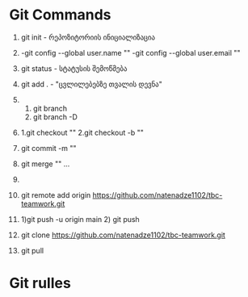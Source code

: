 # Git Commands

1) git init - რეპოზიტორიის ინიციალიზაცია

2) -git config --global user.name ""
   -git config --global user.email ""
   
3) git status - სტატუსის შემოწმება
3) git add . - "ცვლილებებზე თვალის დევნა"
4) 1. git branch
   2. git branch -D
5) 1.git checkout ""
   2.git checkout -b ""
6) git commit -m ""
7) git merge ""
...
8) 
9) git remote add origin https://github.com/natenadze1102/tbc-teamwork.git
10) 1)git push -u origin main
    2) git push

11) git clone https://github.com/natenadze1102/tbc-teamwork.git

12) git pull

# Git rulles



